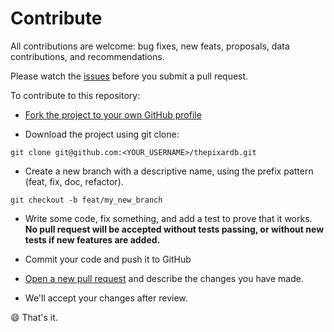 # Contribute

All contributions are welcome: bug fixes, new feats, proposals, data contributions, and recommendations.

Please watch the [issues](https://github.com/malaquiasdev/thepixardb/issues) before you submit a pull request.

To contribute to this repository:

- [Fork the project to your own GitHub profile](https://help.github.com/articles/fork-a-repo/)

- Download the project using git clone:

```
git clone git@github.com:<YOUR_USERNAME>/thepixardb.git
```

- Create a new branch with a descriptive name, using the prefix pattern (feat, fix, doc, refactor).

```
git checkout -b feat/my_new_branch
```

- Write some code, fix something, and add a test to prove that it works. **No pull request will be accepted without tests passing, or without new tests if new features are added.**

- Commit your code and push it to GitHub

- [Open a new pull request](https://help.github.com/articles/creating-a-pull-request/) and describe the changes you have made.

- We'll accept your changes after review.

😄 That's it.
